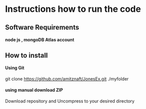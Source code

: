 

# Instructions how to run the code
## Software Requirements
#### node js , mongoDB Atlas account
## How to install
#### Using Git
git clone https://github.com/amitznaft/JonesEx.git ./myfolder
#### using manual download ZIP
Download repository and
Uncompress to your desired directory
   
